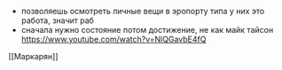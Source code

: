 * позволяешь осмотреть личные вещи в эропорту типа у них это работа, значит раб
* сначала нужно состояние потом достижение, не как майк тайсон
https://www.youtube.com/watch?v=NlQGavbE4fQ

[[Маркарян]]